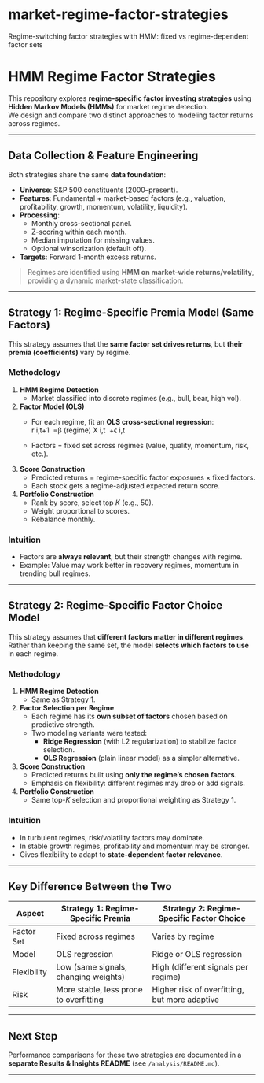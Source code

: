 # market-regime-factor-strategies
Regime-switching factor strategies with HMM: fixed vs regime-dependent factor sets
# HMM Regime Factor Strategies

This repository explores **regime-specific factor investing strategies** using **Hidden Markov Models (HMMs)** for market regime detection.  
We design and compare two distinct approaches to modeling factor returns across regimes.

---

## Data Collection & Feature Engineering

Both strategies share the same **data foundation**:

- **Universe**: S&P 500 constituents (2000–present).  
- **Features**: Fundamental + market-based factors (e.g., valuation, profitability, growth, momentum, volatility, liquidity).  
- **Processing**:
  - Monthly cross-sectional panel.
  - Z-scoring within each month.
  - Median imputation for missing values.
  - Optional winsorization (default off).
- **Targets**: Forward 1-month excess returns.

> Regimes are identified using **HMM on market-wide returns/volatility**, providing a dynamic market-state classification.

---

## Strategy 1: Regime-Specific **Premia Model** (Same Factors)

This strategy assumes that the **same factor set drives returns**, but **their premia (coefficients)** vary by regime.  

### Methodology
1. **HMM Regime Detection**  
   - Market classified into discrete regimes (e.g., bull, bear, high vol).  
2. **Factor Model (OLS)**  
   - For each regime, fit an **OLS cross-sectional regression**:  
     r 
i,t+1
​
 =β 
(regime)
 X 
i,t
​
 +ϵ 
i,t
​

   - Factors = fixed set across regimes (value, quality, momentum, risk, etc.).  
3. **Score Construction**  
   - Predicted returns = regime-specific factor exposures × fixed factors.  
   - Each stock gets a regime-adjusted expected return score.  
4. **Portfolio Construction**  
   - Rank by score, select top *K* (e.g., 50).  
   - Weight proportional to scores.  
   - Rebalance monthly.

### Intuition
- Factors are **always relevant**, but their strength changes with regime.  
- Example: Value may work better in recovery regimes, momentum in trending bull regimes.

---

## Strategy 2: Regime-Specific **Factor Choice Model**

This strategy assumes that **different factors matter in different regimes**.  
Rather than keeping the same set, the model **selects which factors to use** in each regime.  

### Methodology
1. **HMM Regime Detection**  
   - Same as Strategy 1.  
2. **Factor Selection per Regime**  
   - Each regime has its **own subset of factors** chosen based on predictive strength.  
   - Two modeling variants were tested:
     - **Ridge Regression** (with L2 regularization) to stabilize factor selection.  
     - **OLS Regression** (plain linear model) as a simpler alternative.  
3. **Score Construction**  
   - Predicted returns built using **only the regime’s chosen factors**.  
   - Emphasis on flexibility: different regimes may drop or add signals.  
4. **Portfolio Construction**  
   - Same top-*K* selection and proportional weighting as Strategy 1.  

### Intuition
- In turbulent regimes, risk/volatility factors may dominate.  
- In stable growth regimes, profitability and momentum may be stronger.  
- Gives flexibility to adapt to **state-dependent factor relevance**.

---

## Key Difference Between the Two

| Aspect | Strategy 1: Regime-Specific Premia | Strategy 2: Regime-Specific Factor Choice |
|--------|------------------------------------|-------------------------------------------|
| Factor Set | Fixed across regimes | Varies by regime |
| Model | OLS regression | Ridge or OLS regression |
| Flexibility | Low (same signals, changing weights) | High (different signals per regime) |
| Risk | More stable, less prone to overfitting | Higher risk of overfitting, but more adaptive |

---

## Next Step
Performance comparisons for these two strategies are documented in a **separate Results & Insights README** (see `/analysis/README.md`).  

---
